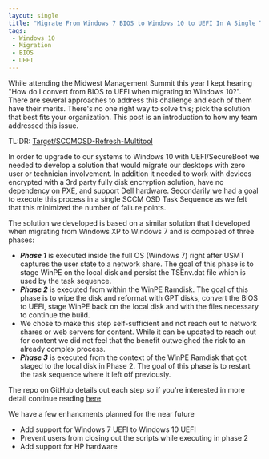 ```yaml
---
layout: single
title: "Migrate From Windows 7 BIOS to Windows 10 to UEFI In A Single Task Sequence"
tags: 
 - Windows 10
 - Migration
 - BIOS
 - UEFI
---
```


While attending the Midwest Management Summit this year I kept hearing "How do I convert from BIOS to UEFI when migrating to Windows 10?". There are several approaches to address this challenge and each of them have their merits. There's no one right way to solve this; pick the solution that best fits your organization. This post is an introduction to how my team addressed this issue. 

TL:DR: [Target/SCCMOSD-Refresh-Multitool](https://github.com/target/sccmosd-refresh-multitool)

In order to upgrade to our systems to Windows 10 with UEFI/SecureBoot we needed to develop a solution that would migrate our desktops with zero user or technician involvement. In addition it needed to work with devices encrypted with a 3rd party fully disk encryption solution, have no dependency on PXE, and support Dell hardware. Secondarily we had a goal to execute this process in a single SCCM OSD Task Sequence as we felt that this minimized the number of failure points.

The solution we developed is based on a similar solution that I developed when migrating from Windows XP to Windows 7 and is composed of three phases:

* ***Phase 1*** is executed inside the full OS (Windows 7) right after USMT captures the user state to a network share. The goal of this phase is to stage WinPE on the local disk and persist the TSEnv.dat file which is used by the task sequence. 
* ***Phase 2*** is executed from within the WinPE Ramdisk. The goal of this phase is to wipe the disk and reformat with GPT disks, convert the BIOS to UEFI, stage WinPE back on the local disk and with the files necessary to continue the build. 
 * We chose to make this step self-sufficient and not reach out to network shares or web servers for content. While it can be updated to reach out for content we did not feel that the benefit outweighed the risk to an already complex process.  
* ***Phase 3*** is executed from the context of the WinPE Ramdisk that got staged to the local disk in Phase 2.  The goal of this phase is to restart the task sequence where it left off previously.

The repo on GitHub details out each step so if you're interested in more detail continue reading [here](https://github.com/target/sccmosd-refresh-multitool)

We have a few enhancments planned for the near future
* Add support for Windows 7 UEFI to Windows 10 UEFI
* Prevent users from closing out the scripts while executing in phase 2
* Add support for HP hardware
